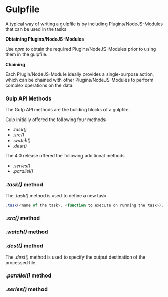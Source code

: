 # Gulpfile

A typical way of writing a gulpfile is by including Plugins/NodeJS-Modules that can be used in the tasks.

**Obtaining Plugins/NodeJS-Modules**

Use *npm* to obtain the required Plugins/NodeJS-Modules prior to using them in the gulpfile. 

**Chaining**

Each Plugin/NodeJS-Module ideally provides a single-purpose action, 
which can be chained with other Plugins/NodeJS-Modules to perform complex operations on the data.

### Gulp API Methods

The Gulp API methods are the building blocks of a gulpfile.

Gulp initially offered the following four methods

* *.task()*
* *.src()*
* *.watch()*
* *.dest()*

The 4.0 release offered the following additional methods

* *.series()*
* *.parallel()*

### *.task()* method

The *.task()* method is used to define a new task.

```javascript
.task(<name of the task>, <function to execute on running the task>);
```

### *.src()* method


### *.watch()* method


### *.dest()* method

The *.dest()* method is used to specify the output destination of the processed file. 

### *.parallel()* method


### *.series()* method

